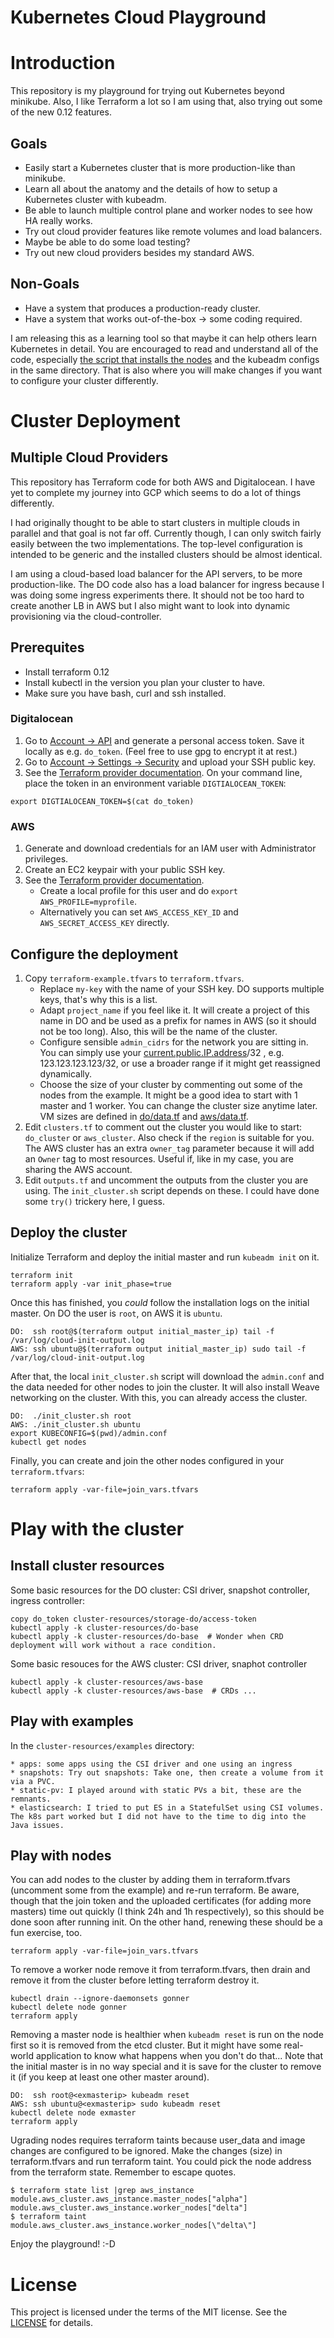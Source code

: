 Kubernetes Cloud Playground
===========================

# Introduction

This repository is my playground for trying out Kubernetes beyond minikube. Also, I like Terraform a lot so I am using that, also trying out some of the new 0.12 features.

## Goals

  * Easily start a Kubernetes cluster that is more production-like than minikube.
  * Learn all about the anatomy and the details of how to setup a Kubernetes cluster with kubeadm.
  * Be able to launch multiple control plane and worker nodes to see how HA really works.
  * Try out cloud provider features like remote volumes and load balancers.
  * Maybe be able to do some load testing?
  * Try out new cloud providers besides my standard AWS.

## Non-Goals

  * Have a system that produces a production-ready cluster.
  * Have a system that works out-of-the-box -> some coding required.

I am releasing this as a learning tool so that maybe it can help others learn Kubernetes in detail. You are encouraged to read and understand all of the code, especially [the script that installs the nodes](scripts/install_node.sh) and the kubeadm configs in the same directory. That is also where you will make changes if you want to configure your cluster differently.

# Cluster Deployment

## Multiple Cloud Providers

This repository has Terraform code for both AWS and Digitalocean. I have yet to complete my journey into GCP which seems to do a lot of things differently.

I had originally thought to be able to start clusters in multiple clouds in parallel and that goal is not far off. Currently though, I can only switch fairly easily between the two implementations. The top-level configuration is intended to be generic and the installed clusters should be almost identical.

I am using a cloud-based load balancer for the API servers, to be more production-like. The DO code also has a load balancer for ingress because I was doing some ingress experiments there. It should not be too hard to create another LB in AWS but I also might want to look into dynamic provisioning via the cloud-controller.

## Prerequites

  * Install terraform 0.12
  * Install kubectl in the version you plan your cluster to have.
  * Make sure you have bash, curl and ssh installed.

### Digitalocean

  1. Go to [Account -> API](https://cloud.digitalocean.com/account/api/tokens) and generate a personal access token. Save it locally as e.g. `do_token`. (Feel free to use gpg to encrypt it at rest.)
  2. Go to [Account -> Settings -> Security](https://cloud.digitalocean.com/account/security) and upload your SSH public key.
  3. See the [Terraform provider documentation](https://www.terraform.io/docs/providers/do/index.html). On your command line, place the token in an environment variable `DIGTIALOCEAN_TOKEN`:

    export DIGTIALOCEAN_TOKEN=$(cat do_token)

### AWS

  1. Generate and download credentials for an IAM user with Administrator privileges.
  2. Create an EC2 keypair with your public SSH key.
  3. See the [Terraform provider documentation](https://www.terraform.io/docs/providers/aws/index.html).
     * Create a local profile for this user and do `export AWS_PROFILE=myprofile`.
     * Alternatively you can set `AWS_ACCESS_KEY_ID` and `AWS_SECRET_ACCESS_KEY` directly.

## Configure the deployment

  1. Copy `terraform-example.tfvars` to `terraform.tfvars`.
     * Replace `my-key` with the name of your SSH key. DO supports multiple keys, that's why this is a list.
     * Adapt `project_name` if you feel like it. It will create a project of this name in DO and be used as a prefix for names in AWS (so it should not be too long). Also, this will be the name of the cluster.
     * Configure sensible `admin_cidrs` for the network you are sitting in. You can simply use your [current.public.IP.address](https://www.whatsmyip.org/)/32 , e.g. 123.123.123.123/32, or use a broader range if it might get reassigned dynamically.
     * Choose the size of your cluster by commenting out some of the nodes from the example. It might be a good idea to start with 1 master and 1 worker. You can change the cluster size anytime later. VM sizes are defined in [do/data.tf](do/data.tf) and [aws/data.tf](aws/data.tf).
  2. Edit `clusters.tf` to comment out the cluster you would like to start: `do_cluster` or `aws_cluster`. Also check if the `region` is suitable for you. The AWS cluster has an extra `owner_tag` parameter because it will add an `Owner` tag to most resources. Useful if, like in my case, you are sharing the AWS account.
  3. Edit `outputs.tf` and uncomment the outputs from the cluster you are using. The `init_cluster.sh` script depends on these. I could have done some `try()` trickery here, I guess.

## Deploy the cluster

Initialize Terraform and deploy the initial master and run `kubeadm init` on it.

    terraform init
    terraform apply -var init_phase=true

Once this has finished, you *could* follow the installation logs on the initial master. On DO the user is `root`, on AWS it is `ubuntu`.

    DO:  ssh root@$(terraform output initial_master_ip) tail -f /var/log/cloud-init-output.log
    AWS: ssh ubuntu@$(terraform output initial_master_ip) sudo tail -f /var/log/cloud-init-output.log

After that, the local `init_cluster.sh` script will download the `admin.conf` and the data needed for other nodes to join the cluster. It will also install Weave networking on the cluster. With this, you can already access the cluster.

    DO:  ./init_cluster.sh root
    AWS: ./init_cluster.sh ubuntu
    export KUBECONFIG=$(pwd)/admin.conf
    kubectl get nodes

Finally, you can create and join the other nodes configured in your `terraform.tfvars`:

    terraform apply -var-file=join_vars.tfvars

# Play with the cluster

## Install cluster resources

Some basic resources for the DO cluster: CSI driver, snapshot controller, ingress controller:

    copy do_token cluster-resources/storage-do/access-token
    kubectl apply -k cluster-resources/do-base
    kubectl apply -k cluster-resources/do-base  # Wonder when CRD deployment will work without a race condition.

Some basic resouces for the AWS cluster: CSI driver, snaphot controller

    kubectl apply -k cluster-resources/aws-base
    kubectl apply -k cluster-resources/aws-base  # CRDs ...

## Play with examples

In the `cluster-resources/examples` directory:

    * apps: some apps using the CSI driver and one using an ingress
    * snapshots: Try out snapshots: Take one, then create a volume from it via a PVC.
    * static-pv: I played around with static PVs a bit, these are the remnants.
    * elasticsearch: I tried to put ES in a StatefulSet using CSI volumes. The k8s part worked but I did not have to the time to dig into the Java issues.

## Play with nodes

You can add nodes to the cluster by adding them in terraform.tfvars (uncomment some from the example) and re-run terraform. Be aware, though that the join token and the uploaded certificates (for adding more masters) time out quickly (I think 24h and 1h respectively), so this should be done soon after running init. On the other hand, renewing these should be a fun exercise, too.

    terraform apply -var-file=join_vars.tfvars

To remove a worker node remove it from terraform.tfvars, then drain and remove it from the cluster before letting terraform destroy it.

    kubectl drain --ignore-daemonsets gonner
    kubectl delete node gonner
    terraform apply

Removing a master node is healthier when `kubeadm reset` is run on the node first so it is removed from the etcd cluster. But it might have some real-world application to know what happens when you don't do that... Note that the initial master is in no way special and it is save for the cluster to remove it (if you keep at least one other master around).

    DO:  ssh root@<exmasterip> kubeadm reset
    AWS: ssh ubuntu@<exmasterip> sudo kubeadm reset
    kubectl delete node exmaster
    terraform apply

Ugrading nodes requires terraform taints because user_data and image changes are configured to be ignored. Make the changes (size) in terraform.tfvars and run terraform taint. You could pick the node address from the terraform state. Remember to escape quotes.

    $ terraform state list |grep aws_instance
    module.aws_cluster.aws_instance.master_nodes["alpha"]
    module.aws_cluster.aws_instance.worker_nodes["delta"]
    $ terraform taint module.aws_cluster.aws_instance.worker_nodes[\"delta\"]

Enjoy the playground! :-D

# License

This project is licensed under the terms of the MIT license. See the [LICENSE](LICENSE) for details.